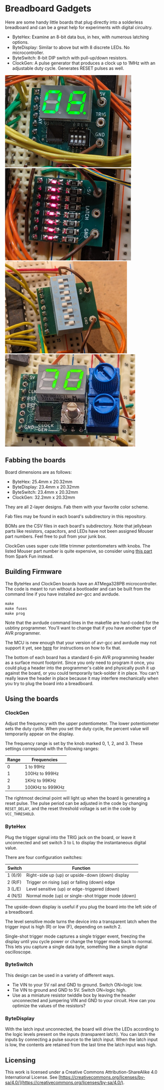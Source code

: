 # Breadboard Gadgets

Here are some handy little boards that plug directly into a solderless
breadboard and can be a great help for experiments with digital circuitry.

* ByteHex: Examine an 8-bit data bus, in hex, with numerous latching options.
* ByteDisplay: Similar to above but with 8 discrete LEDs. No microcontroller.
* ByteSwitch: 8-bit DIP switch with pull-up/down resistors.
* ClockGen: A pulse generator that produces a clock up to 1MHz with an adjustable duty cycle. Generates RESET pulses as well.

![ByteHex](https://github.com/schlae/BreadboardGadgets/blob/main/photos/ByteHex.jpg)  ![ByteDisplay](https://github.com/schlae/BreadboardGadgets/blob/main/photos/ByteDisplay.jpg)  ![ByteSwitch](https://github.com/schlae/BreadboardGadgets/blob/main/photos/ByteSwitch.jpg)  ![ClockGen](https://github.com/schlae/BreadboardGadgets/blob/main/photos/ClockGen.jpg) 


## Fabbing the boards

Board dimensions are as follows:

* ByteHex: 25.4mm x 20.32mm
* ByteDisplay: 23.4mm x 20.32mm
* ByteSwitch: 23.4mm x 20.32mm
* ClockGen: 32.2mm x 20.32mm

They are all 2-layer designs. Fab them with your favorite color scheme.

Fab files may be found in each board's subdirectory in this repository.

BOMs are the CSV files in each board's subdirectory. Note that jellybean parts like resistors, capacitors, and LEDs have not been assigned Mouser part numbers. Feel free to pull from your junk box.

ClockGen uses super cute little trimmer potentiometers with knobs. The listed Mouser part number is quite expensive, so consider using [this part](https://www.sparkfun.com/products/9806) from Spark Fun instead.

## Building Firmware
The ByteHex and ClockGen boards have an ATMega328PB microcontroller. The code is meant to run without a bootloader and can be built from the command line if you have installed avr-gcc and avrdude.

```
make
make fuses
make prog
```

Note that the avrdude command lines in the makefile are hard-coded for the usbtiny programmer. You'll want to change that if you have another type of AVR programmer.

The MCU is new enough that your version of avr-gcc and avrdude may not
support it yet, see [here](https://gist.github.com/goncalor/51e1c8038cc058b4379552477255b4e1) for instructions on how to fix that.

The bottom of each board has a standard 6-pin AVR programming header as a surface mount footprint. Since you only need to program it once, you could plug a header into the programmer's cable and physically push it up against the board, or you could temporarily tack-solder it in place. You can't really leave the header in place because it may interfere mechanically when you try to plug the board into a breadboard.

## Using the boards

### ClockGen

Adjust the frequency with the upper potentiometer. The lower potentiometer sets the duty cycle. When you set the duty cycle, the percent value will temporarily appear on the display.

The frequency range is set by the knob marked 0, 1, 2, and 3. These settings correspond with the following ranges:

| Range | Frequencies      |
|-------|------------------|
|   0   | 1 to 99Hz        |
|   1   | 100Hz to 999Hz   |
|   2   | 1KHz to 99KHz    |
|   3   | 100KHz to 999KHz |

The rightmost decimal point will light up when the board is generating a reset pulse. The pulse period can be adjusted in the code by changing `RESET_DELAY`, and the reset threshold voltage is set in the code by `VCC_THRESHOLD`.

### ByteHex

Plug the trigger signal into the TRIG jack on the board, or leave it unconnected and set switch 3 to L to display the instantaneous digital value.

There are four configuration switches:

| Switch    | Function            |
|-----------|---------------------|
|   1 (6/9) | Right-side up (up) or upside-down (down) display |
|   2 (R/F) | Trigger on rising (up) or falling (down) edge    | 
|   3 (L/E) | Level sensitive (up) or edge-triggered (down)    | 
|   4 (N/S) | Normal mode (up) or single-shot trigger mode (down) |

The upside-down display is useful if you plug the board into the left side of a breadboard.

The level sensitive mode turns the device into a transparent latch when the trigger input is high (R) or low (F), depending on switch 2.

Single-shot trigger mode captures a single trigger event, freezing the display until you cycle power or change the trigger mode back to normal. This lets you capture a single data byte, something like a simple digital oscilloscope.

### ByteSwitch

This design can be used in a variety of different ways.

* Tie VIN to your 5V rail and GND to ground. Switch ON=logic low.
* Tie VIN to ground and GND to 5V. Switch ON=logic high.
* Use as a miniature resistor twiddle box by leaving the header unconnected and jumpering VIN and GND to your circuit. How can you optimize the values of the resistors?

### ByteDisplay

With the latch input unconnected, the board will drive the LEDs according to the logic levels present on the inputs (transparent latch). You can latch the inputs by connecting a pulse source to the latch input. When the latch input is low, the contents are retained from the last time the latch input was high.

## Licensing

This work is licensed under a Creative Commons Attribution-ShareAlike 4.0 International License. See [https://creativecommons.org/licenses/by-sa/4.0/](https://creativecommons.org/licenses/by-sa/4.0/).
